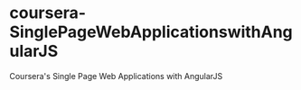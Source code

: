 # coursera-SinglePageWebApplicationswithAngularJS
Coursera's Single Page Web Applications with AngularJS
